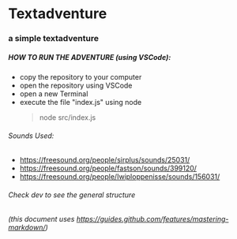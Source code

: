 # Textadventure
### a simple textadventure

##### HOW TO RUN THE ADVENTURE (using VSCode):
- copy the repository to your computer
- open the repository using VSCode
- open a new Terminal
- execute the file "index.js" using node
    > node src/index.js

###### Sounds Used:
- https://freesound.org/people/sirplus/sounds/25031/
- https://freesound.org/people/fastson/sounds/399120/
- https://freesound.org/people/Iwiploppenisse/sounds/156031/

###### Check dev to see the general structure
###### (this document uses https://guides.github.com/features/mastering-markdown/)